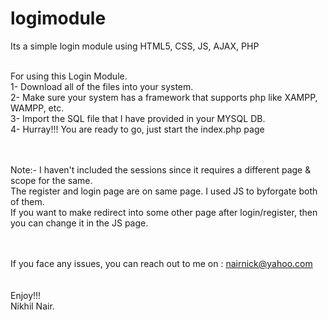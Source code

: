 # logimodule
Its a simple login module using HTML5, CSS, JS, AJAX, PHP<br /><br />

For using this Login Module. <br />
1- Download all of the files into your system.<br />
2- Make sure your system has a framework that supports php like XAMPP, WAMPP, etc.<br />
3- Import the SQL file that I have provided in your MYSQL DB.<br />
4- Hurray!!! You are ready to go, just start the index.php page<br /><br /><br />

Note:-  I haven't included the sessions since it requires a different page & scope for the same.<br />
        The register and login page are on same page. I used JS to byforgate both of them.<br />
        If you want to make redirect into some other page after login/register, then you can change it in the JS page.<br /><br /><br /> 
        
        
If you face any issues, you can reach out to me on : nairnick@yahoo.com<br />
<br /><br />
Enjoy!!!<br />
Nikhil Nair.<br />
